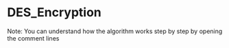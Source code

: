 # DES_Encryption

Note: You can understand how the algorithm works step by step by opening the comment lines
